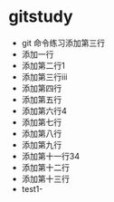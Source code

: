 # gitstudy
* git 命令练习添加第三行
* 添加一行
* 添加第二行1
* 添加第三行iii
* 添加第四行
* 添加第五行
* 添加第六行4
* 添加第七行
* 添加第八行
* 添加第九行
* 添加第十一行34
* 添加第十二行
* 添加第十三行
* test1-
